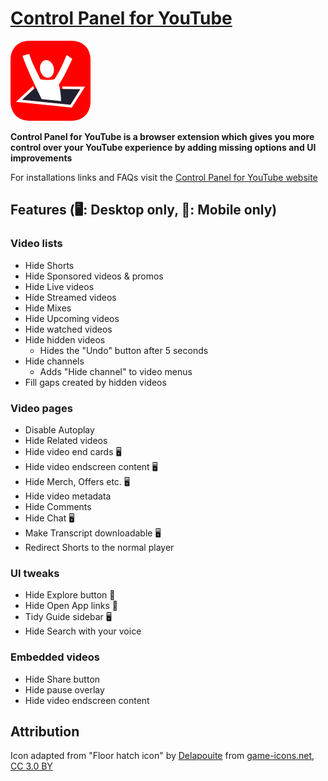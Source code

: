 # [Control Panel for YouTube](https://jbscript.dev/control-panel-for-youtube)

[![](icons/icon128.png)](https://jbscript.dev/control-panel-for-youtube)

**Control Panel for YouTube is a browser extension which gives you more control over your YouTube experience by adding missing options and UI improvements**

For installations links and FAQs visit the [Control Panel for YouTube website](https://jbscript.dev/control-panel-for-youtube)

## Features (🖥️: Desktop only, 📱: Mobile only)

### Video lists

- Hide Shorts
- Hide Sponsored videos & promos
- Hide Live videos
- Hide Streamed videos
- Hide Mixes
- Hide Upcoming videos
- Hide watched videos
- Hide hidden videos
  - Hides the "Undo" button after 5 seconds
- Hide channels
  - Adds "Hide channel" to video menus
- Fill gaps created by hidden videos

### Video pages

- Disable Autoplay
- Hide Related videos
- Hide video end cards 🖥️
- Hide video endscreen content 🖥️
- Hide Merch, Offers etc. 🖥️
- Hide video metadata
- Hide Comments
- Hide Chat 🖥️
- Make Transcript downloadable 🖥️
- Redirect Shorts to the normal player

### UI tweaks

- Hide Explore button 📱
- Hide Open App links 📱
- Tidy Guide sidebar 🖥️
- Hide Search with your voice

### Embedded videos

- Hide Share button
- Hide pause overlay
- Hide video endscreen content

## Attribution

Icon adapted from "Floor hatch icon" by [Delapouite](https://delapouite.com/) from [game-icons.net](https://game-icons.net), [CC 3.0 BY](https://creativecommons.org/licenses/by/3.0/)
